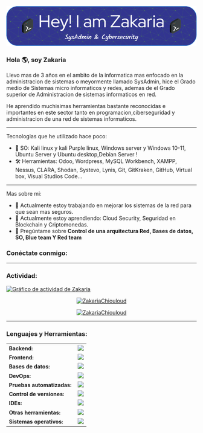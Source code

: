 <link rel="stylesheet" type='text/css' href="https://cdn.jsdelivr.net/gh/devicons/devicon@latest/devicon.min.css" />
    <img src="https://github.com/BlinkWink1/BlinkWink1/blob/main/github-header-image.png" alt="ZakariaChiouloud" />
    
### Hola 🌎, soy Zakaria

Llevo mas de 3 años en el ambito de la informatica mas enfocado en la administracion de sistemas o meyormente llamado SysAdmin, hice el Grado medio de Sistemas micro informaticos y redes, ademas de el Grado superior de Administracion de sistemas informaticos en red.

He aprendido muchisimas herramientas bastante reconocidas e importantes en este sector tanto en programacion,ciberseguridad y administracion de una red de sistemas informaticos.

------

Tecnologias que he utilizado hace poco:

  - 🐉 SO: Kali linux y kali Purple linux, Windows server y Windows 10-11, Ubuntu Server y Ubuntu desktop,Debian Server ! 
  - 🛠️ Herramientas: Odoo, Wordpress, MySQL Workbench, XAMPP, Nessus, CLARA, Shodan, Systevo, Lynis, Git, GitKraken, GitHub, Virtual box, Visual Studios Code...

------
Mas sobre mi:

  - 🔭 Actualmente estoy trabajando en mejorar los sistemas de la red para que sean mas seguros.
  - 🌱 Actualmente estoy aprendiendo: Cloud Security, Seguridad en Blockchain y Criptomonedas.
  - 💬 Pregúntame sobre **Control de una arquitectura Red, Bases de datos, SO, Blue team Y Red team**
    
<h3 align="left">Conéctate conmigo:</h3>
<p align="left">
<a href="https://twitter.com/ZakariaChiouloud" target="blank"><i align="center" class="devicon-twitter-original" alt="Zakaria_Chiouloud" height="40" width="60" ></i>
</a>
<a href="https://www.linkedin.com/in/zakaria-chiouloud/" target="blank"><i align="center" class="devicon-linkedin-plain colored" alt="Zakaria_Chiouloud" height="40" width="60" ></i>
</a>
</p>



------
<h3 align="left">Actividad:</h3>

[![Gráfico de actividad de Zakaria](https://github-readme-activity-graph.vercel.app/graph?username=BlinkWink1&bg_color=100f0f&color=4c5e9e&line=4c569e&point=403e41&area=true&hide_border=true)](https://github.com/zakariachiouloud)

<div align="center">
  <a href="https://github.com/BlinkWink1">
    <img height="180em" src="https://github-readme-stats.vercel.app/api?username=BlinkWink1&show_icons=true&locale=es&layout=compact&theme=tokyonight" alt="ZakariaChiouloud"/>
  </a>
</div>
<p align="center">
  <a href="https://github.com/BlinkWink1">
    <img src="https://github-readme-streak-stats.herokuapp.com/?user=BlinkWink1&&theme=tokyonight" alt="ZakariaChiouloud" />
  </a>
</p>

------
<h3 align="left">Lenguajes y Herramientas:</h3>
<table>
    <tr>
        <td style="font-weight: bold; padding-right: 10px; vertical-align: center; border: none;">Backend:</td>
        <td><img height="40" src="https://skillicons.dev/icons?i=php,python,nodejs,Cpp,"/></td>
    </tr>
    <tr>
        <td style="font-weight: bold; padding-right: 10px; vertical-align: center;">Frontend:</td>
        <td><img height="40" src="https://skillicons.dev/icons?i=react,bootstrap,html,css,js"/></td>
    </tr>
    <tr>
        <td style="font-weight: bold; padding-right: 10px; vertical-align: center; border: none;">Bases de datos:</td>
        <td><img height="40" src="https://skillicons.dev/icons?i=mysql,postgresql"/></td>
    </tr>
    <tr>
        <td style="font-weight: bold; padding-right: 10px; vertical-align: center; border: none;">DevOps:</td>
        <td><img height="40" src="https://skillicons.dev/icons?i=docker,jenkins"/></td>
    </tr>
    <tr>
        <td style="font-weight: bold; padding-right: 10px; vertical-align: center; border: none;">Pruebas automatizadas:</td>
        <td><img height="40" src="https://skillicons.dev/icons?i=selenium,jest,pytest,phpunit"/></td>
    </tr>
    <tr>
        <td style="font-weight: bold; padding-right: 10px; vertical-align: center; border: none;">Control de versiones:</td>
        <td><img height="40" src="https://skillicons.dev/icons?i=git,github"/></td>
    </tr>
    <tr>
        <td style="font-weight: bold; padding-right: 10px; vertical-align: center; border: none;">IDEs:</td>
        <td><img height="40" src="https://skillicons.dev/icons?i=vscode,visualstudio,sublime"/></td>
    </tr>
    <tr>
        <td style="font-weight: bold; padding-right: 10px; vertical-align: center; border: none;">Otras herramientas:</td>
        <td><img height="40" src="https://skillicons.dev/icons?i=rabbitmq,grafana,bash,powershell,wordpress,notion,npm,obsidian,gmail,discord,"/></td>
    </tr>
    <tr>
        <td style="font-weight: bold; padding-right: 10px; vertical-align: center; border: none;">Sistemas operativos:</td>
        <td><img height="40" src="https://skillicons.dev/icons?i=windows,ubuntu,debian,kali"/></td>
    </tr>
</table>
